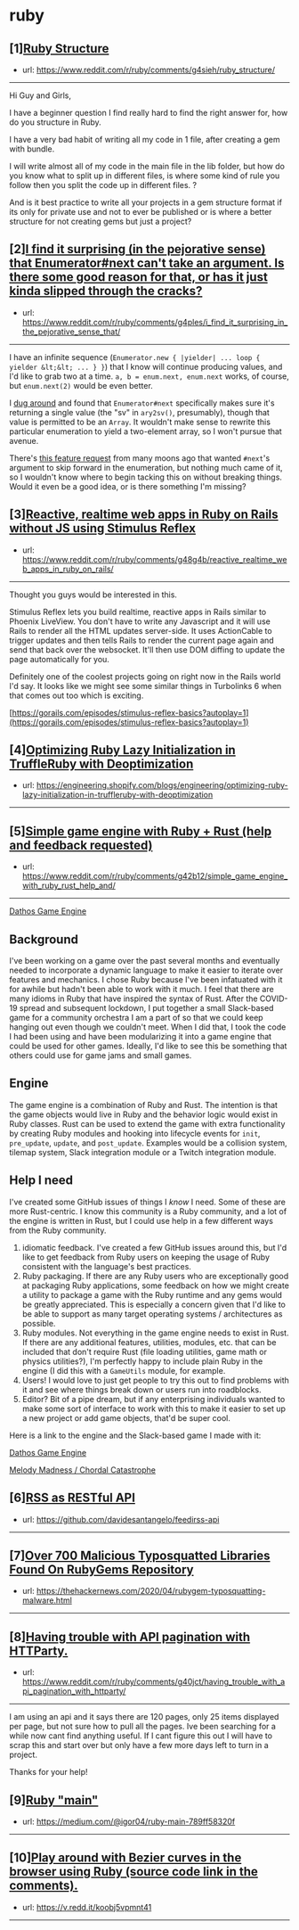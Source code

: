# ruby
## [1][Ruby Structure](https://www.reddit.com/r/ruby/comments/g4sieh/ruby_structure/)
- url: https://www.reddit.com/r/ruby/comments/g4sieh/ruby_structure/
---
Hi Guy and Girls,

I have a beginner question I find really hard to find the right answer for, how do you structure in Ruby.

I have a very bad habit of writing all my code in 1 file, after creating a gem with bundle. 

I will write almost all of my code in the main file in the lib folder, but how do you know what to split up in different files, is where some kind of rule you follow then you split the code up in different files. ?

And is it best practice to write all your projects in a gem structure format if its only for private use and not to ever be published or is where a better structure for not creating gems but just a project?
## [2][I find it surprising (in the pejorative sense) that Enumerator#next can't take an argument. Is there some good reason for that, or has it just kinda slipped through the cracks?](https://www.reddit.com/r/ruby/comments/g4ples/i_find_it_surprising_in_the_pejorative_sense_that/)
- url: https://www.reddit.com/r/ruby/comments/g4ples/i_find_it_surprising_in_the_pejorative_sense_that/
---
I have an infinite sequence (`Enumerator.new { |yielder| ... loop { yielder &lt;&lt; ... } }`) that I know will continue producing values, and I'd like to grab two at a time. `a, b = enum.next, enum.next` works, of course, but `enum.next(2)` would be even better.

I [dug around](https://github.com/ruby/ruby/blob/bfe706716f7692f0a672a15a261ffffa25526cb1/enumerator.c#L903-L908) and found that `Enumerator#next` specifically makes sure it's returning a single value (the "sv" in `ary2sv()`, presumably), though that value is permitted to be an `Array`. It wouldn't make sense to rewrite this particular enumeration to yield a two-element array, so I won't pursue that avenue.

There's [this feature request](https://bugs.ruby-lang.org/issues/9557) from many moons ago that wanted `#next`'s argument to skip forward in the enumeration, but nothing much came of it, so I wouldn't know where to begin tacking this on without breaking things. Would it even be a good idea, or is there something I'm missing?
## [3][Reactive, realtime web apps in Ruby on Rails without JS using Stimulus Reflex](https://www.reddit.com/r/ruby/comments/g48g4b/reactive_realtime_web_apps_in_ruby_on_rails/)
- url: https://www.reddit.com/r/ruby/comments/g48g4b/reactive_realtime_web_apps_in_ruby_on_rails/
---
Thought you guys would be interested in this.

Stimulus Reflex lets you build realtime, reactive apps in Rails similar to Phoenix LiveView. You don't have to write any Javascript and it will use Rails to render all the HTML updates server-side. It uses ActionCable to trigger updates and then tells Rails to render the current page again and send that back over the websocket. It'll then use DOM diffing to update the page automatically for you.

Definitely one of the coolest projects going on right now in the Rails world I'd say. It looks like we might see some similar things in Turbolinks 6 when that comes out too which is exciting.

[https://gorails.com/episodes/stimulus-reflex-basics?autoplay=1](https://gorails.com/episodes/stimulus-reflex-basics?autoplay=1)
## [4][Optimizing Ruby Lazy Initialization in TruffleRuby with Deoptimization](https://www.reddit.com/r/ruby/comments/g465y7/optimizing_ruby_lazy_initialization_in/)
- url: https://engineering.shopify.com/blogs/engineering/optimizing-ruby-lazy-initialization-in-truffleruby-with-deoptimization
---

## [5][Simple game engine with Ruby + Rust (help and feedback requested)](https://www.reddit.com/r/ruby/comments/g42b12/simple_game_engine_with_ruby_rust_help_and/)
- url: https://www.reddit.com/r/ruby/comments/g42b12/simple_game_engine_with_ruby_rust_help_and/
---
[Dathos Game Engine](https://github.com/BrianMWest/dathos-game-engine)

## Background

I've been working on a game over the past several months and eventually needed to incorporate a dynamic language to make it easier to iterate over features and mechanics. I chose Ruby because I've been infatuated with it for awhile but hadn't been able to work with it much. I feel that there are many idioms in Ruby that have inspired the syntax of Rust. After the COVID-19 spread and subsequent lockdown, I put together a small Slack-based game for a community orchestra I am a part of so that we could keep hanging out even though we couldn't meet. When I did that, I took the code I had been using and have been modularizing it into a game engine that could be used for other games. Ideally, I'd like to see this be something that others could use for game jams and small games.

## Engine

The game engine is a combination of Ruby and Rust. The intention is that the game objects would live in Ruby and the behavior logic would exist in Ruby classes. Rust can be used to extend the game with extra functionality by creating Ruby modules and hooking into lifecycle events for `init`, `pre_update`, `update`, and `post_update`. Examples would be a collision system, tilemap system, Slack integration module or a Twitch integration module.

## Help I need

I've created some GitHub issues of things I _know_ I need. Some of these are more Rust-centric. I know this community is a Ruby community, and a lot of the engine is written in Rust, but I could use help in a few different ways from the Ruby community.

1. idiomatic feedback. I've created a few GitHub issues around this, but I'd like to get feedback from Ruby users on keeping the usage of Ruby consistent with the language's best practices.
2. Ruby packaging. If there are any Ruby users who are exceptionally good at packaging Ruby applications, some feedback on how we might create a utility to package a game with the Ruby runtime and any gems would be greatly appreciated. This is especially a concern given that I'd like to be able to support as many target operating systems / architectures as possible.
3. Ruby modules. Not everything in the game engine needs to exist in Rust. If there are any additional features, utilities, modules, etc. that can be included that don't require Rust (file loading utilities, game math or physics utilities?), I'm perfectly happy to include plain Ruby in the engine (I did this with a `GameUtils` module, for example.
4. Users! I would love to just get people to try this out to find problems with it and see where things break down or users run into roadblocks.
5. Editor? Bit of a pipe dream, but if any enterprising individuals wanted to make some sort of interface to work with this to make it easier to set up a new project or add game objects, that'd be super cool.

Here is a link to the engine and the Slack-based game I made with it:

[Dathos Game Engine](https://github.com/BrianMWest/dathos-game-engine)

[Melody Madness / Chordal Catastrophe](https://github.com/BrianMWest/melody-madness)
## [6][RSS as RESTful API](https://www.reddit.com/r/ruby/comments/g4532n/rss_as_restful_api/)
- url: https://github.com/davidesantangelo/feedirss-api
---

## [7][Over 700 Malicious Typosquatted Libraries Found On RubyGems Repository](https://www.reddit.com/r/ruby/comments/g3qwx3/over_700_malicious_typosquatted_libraries_found/)
- url: https://thehackernews.com/2020/04/rubygem-typosquatting-malware.html
---

## [8][Having trouble with API pagination with HTTParty.](https://www.reddit.com/r/ruby/comments/g40jct/having_trouble_with_api_pagination_with_httparty/)
- url: https://www.reddit.com/r/ruby/comments/g40jct/having_trouble_with_api_pagination_with_httparty/
---
I am using an api and it says there are 120 pages, only 25 items displayed per page, but not sure how to pull all the pages. Ive been searching for a while now cant find anything useful. If I cant figure this out I will have to scrap this and start over but only have a few more days left to turn in a project.

Thanks for your help!
## [9][Ruby "main"](https://www.reddit.com/r/ruby/comments/g3px8i/ruby_main/)
- url: https://medium.com/@igor04/ruby-main-789ff58320f
---

## [10][Play around with Bezier curves in the browser using Ruby (source code link in the comments).](https://www.reddit.com/r/ruby/comments/g3wmy9/play_around_with_bezier_curves_in_the_browser/)
- url: https://v.redd.it/koobj5vpmnt41
---


